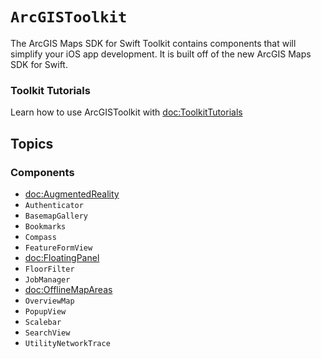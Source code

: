 # ``ArcGISToolkit``

The ArcGIS Maps SDK for Swift Toolkit contains components that will simplify your iOS app development. It is built off of the new ArcGIS Maps SDK for Swift.

### Toolkit Tutorials

Learn how to use ArcGISToolkit with <doc:ToolkitTutorials>

## Topics

### Components

- <doc:AugmentedReality>
- ``Authenticator``
- ``BasemapGallery``
- ``Bookmarks``
- ``Compass``
- ``FeatureFormView``
- <doc:FloatingPanel>
- ``FloorFilter``
- ``JobManager``
- <doc:OfflineMapAreas>
- ``OverviewMap``
- ``PopupView``
- ``Scalebar``
- ``SearchView``
- ``UtilityNetworkTrace``
